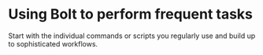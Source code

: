 # Using Bolt to perform frequent tasks

Start with the individual commands or scripts you regularly use and build up to sophisticated workflows. 

